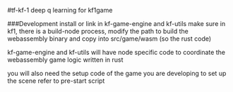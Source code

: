 #tf-kf-1
deep q learning for kf1game

###Development
install or link in kf-game-engine and kf-utils
make sure in kf1, there is a build-node process, modify the path to 
build the webassembly binary and copy into src/game/wasm (so the rust code)

kf-game-engine and kf-utils will have node specific code to coordinate
the webassembly game logic written in rust 

you will also need the setup code of the game you are developing to set up the scene
refer to pre-start script
